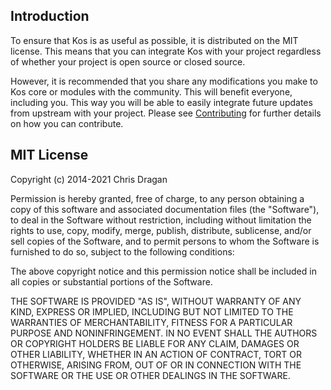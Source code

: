 Introduction
------------

To ensure that Kos is as useful as possible, it is distributed on the
MIT license.  This means that you can integrate Kos with your project
regardless of whether your project is open source or closed source.

However, it is recommended that you share any modifications you make to Kos
core or modules with the community.  This will benefit everyone, including
you.  This way you will be able to easily integrate future updates from
upstream with your project.  Please see [Contributing](doc/contributing.md)
for further details on how you can contribute.

MIT License
-----------

Copyright (c) 2014-2021 Chris Dragan

Permission is hereby granted, free of charge, to any person obtaining a copy
of this software and associated documentation files (the "Software"), to
deal in the Software without restriction, including without limitation the
rights to use, copy, modify, merge, publish, distribute, sublicense, and/or
sell copies of the Software, and to permit persons to whom the Software is
furnished to do so, subject to the following conditions:

The above copyright notice and this permission notice shall be included in
all copies or substantial portions of the Software.

THE SOFTWARE IS PROVIDED "AS IS", WITHOUT WARRANTY OF ANY KIND, EXPRESS OR
IMPLIED, INCLUDING BUT NOT LIMITED TO THE WARRANTIES OF MERCHANTABILITY,
FITNESS FOR A PARTICULAR PURPOSE AND NONINFRINGEMENT.  IN NO EVENT SHALL THE
AUTHORS OR COPYRIGHT HOLDERS BE LIABLE FOR ANY CLAIM, DAMAGES OR OTHER
LIABILITY, WHETHER IN AN ACTION OF CONTRACT, TORT OR OTHERWISE, ARISING
FROM, OUT OF OR IN CONNECTION WITH THE SOFTWARE OR THE USE OR OTHER DEALINGS
IN THE SOFTWARE.
